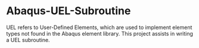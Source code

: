 # Abaqus-UEL-Subroutine
UEL refers to User-Defined Elements, which are used to implement element types not found in the Abaqus element library. This project assists in writing a UEL subroutine.
